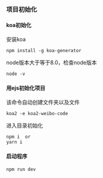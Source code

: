 ### 项目初始化
#### koa初始化
安装koa
```
npm install -g koa-generator
```
node版本大于等于8.0，检查node版本
```
node -v
```
#### 用ejs初始化项目
该命令自动创建文件夹以及文件
```
koa2 -e koa2-weibo-code
```
进入目录初始化
```
npm i  or
yarn i
```
#### 启动程序
```
npm run dev
```